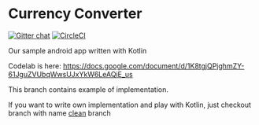 # Currency Converter
[![Gitter chat](https://badges.gitter.im/kotlinsg/gitter.png)](https://gitter.im/kotlinsg/workshop-aug-2017)
[![CircleCI](https://circleci.com/gh/kotlinsg/converter-workshop/tree/master.png?style=shield)](https://circleci.com/gh/kotlinsg/converter-workshop/tree/master)

Our sample android app written with Kotlin

Codelab is here:
https://docs.google.com/document/d/1K8tgjQPjghmZY-61JguZVUbqWwsUJxYkW6LeAQiE_us

This branch contains example of implementation.

If you want to write own implementation and play with Kotlin, just checkout branch with name [clean](https://github.com/kotlinsg/converter-workshop/tree/clean) branch